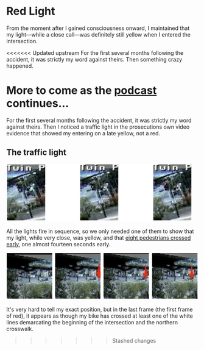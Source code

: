 # Red Light
From the moment after I gained consciousness onward, I maintained that my light—while a close call—was definitely still yellow when I entered the intersection.

<<<<<<< Updated upstream
For the first several months following the accident, it was strictly my word against theirs. Then something crazy happened.

More to come as the [podcast](http://bikelash.net) continues...
=======
For the first several months following the accident, it was strictly my word against theirs. Then I noticed a traffic light in the prosecutions own video evidence that showed my entering on a late yellow, not a red.

## The traffic light
<img src="/assets/images/castro_market_video_traffic_light_close_up.png"/>

All the lights fire in sequence, so we only needed one of them to show that my light, while very close, was yellow, and that [eight pedestrians crossed early](/rebuttals/crowded_crosswalk.md), one almost fourteen seconds early.

<img src="/assets/images/castro_market_video_crossing_limit_line_close_up.png"/>

It's very hard to tell my exact position, but in the last frame (the first frame of red), it appears as though my bike has crossed at least one of the white lines demarcating the beginning of the intersection and the northern crosswalk.
>>>>>>> Stashed changes
